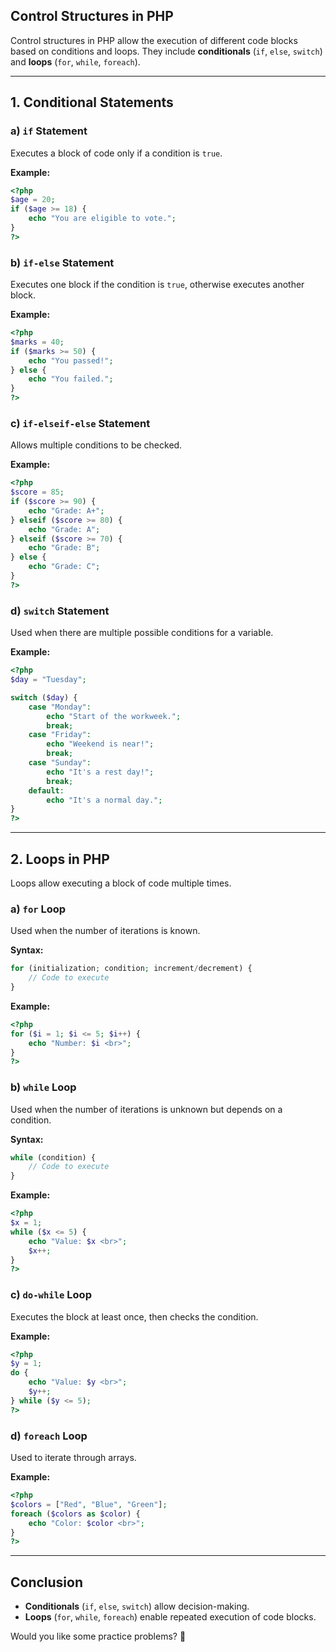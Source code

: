 ## **Control Structures in PHP**  

Control structures in PHP allow the execution of different code blocks based on conditions and loops. They include **conditionals** (`if`, `else`, `switch`) and **loops** (`for`, `while`, `foreach`).  

---

## **1. Conditional Statements**  

### **a) `if` Statement**  
Executes a block of code only if a condition is `true`.  

**Example:**  
```php
<?php
$age = 20;
if ($age >= 18) {
    echo "You are eligible to vote.";
}
?>
```

### **b) `if-else` Statement**  
Executes one block if the condition is `true`, otherwise executes another block.  

**Example:**  
```php
<?php
$marks = 40;
if ($marks >= 50) {
    echo "You passed!";
} else {
    echo "You failed.";
}
?>
```

### **c) `if-elseif-else` Statement**  
Allows multiple conditions to be checked.  

**Example:**  
```php
<?php
$score = 85;
if ($score >= 90) {
    echo "Grade: A+";
} elseif ($score >= 80) {
    echo "Grade: A";
} elseif ($score >= 70) {
    echo "Grade: B";
} else {
    echo "Grade: C";
}
?>
```

### **d) `switch` Statement**  
Used when there are multiple possible conditions for a variable.  

**Example:**  
```php
<?php
$day = "Tuesday";

switch ($day) {
    case "Monday":
        echo "Start of the workweek.";
        break;
    case "Friday":
        echo "Weekend is near!";
        break;
    case "Sunday":
        echo "It's a rest day!";
        break;
    default:
        echo "It's a normal day.";
}
?>
```

---

## **2. Loops in PHP**  

Loops allow executing a block of code multiple times.

### **a) `for` Loop**  
Used when the number of iterations is known.  

**Syntax:**  
```php
for (initialization; condition; increment/decrement) {
    // Code to execute
}
```

**Example:**  
```php
<?php
for ($i = 1; $i <= 5; $i++) {
    echo "Number: $i <br>";
}
?>
```

### **b) `while` Loop**  
Used when the number of iterations is unknown but depends on a condition.  

**Syntax:**  
```php
while (condition) {
    // Code to execute
}
```

**Example:**  
```php
<?php
$x = 1;
while ($x <= 5) {
    echo "Value: $x <br>";
    $x++;
}
?>
```

### **c) `do-while` Loop**  
Executes the block at least once, then checks the condition.  

**Example:**  
```php
<?php
$y = 1;
do {
    echo "Value: $y <br>";
    $y++;
} while ($y <= 5);
?>
```

### **d) `foreach` Loop**  
Used to iterate through arrays.  

**Example:**  
```php
<?php
$colors = ["Red", "Blue", "Green"];
foreach ($colors as $color) {
    echo "Color: $color <br>";
}
?>
```

---

## **Conclusion**  
- **Conditionals** (`if`, `else`, `switch`) allow decision-making.  
- **Loops** (`for`, `while`, `foreach`) enable repeated execution of code blocks.  

Would you like some practice problems? 🚀